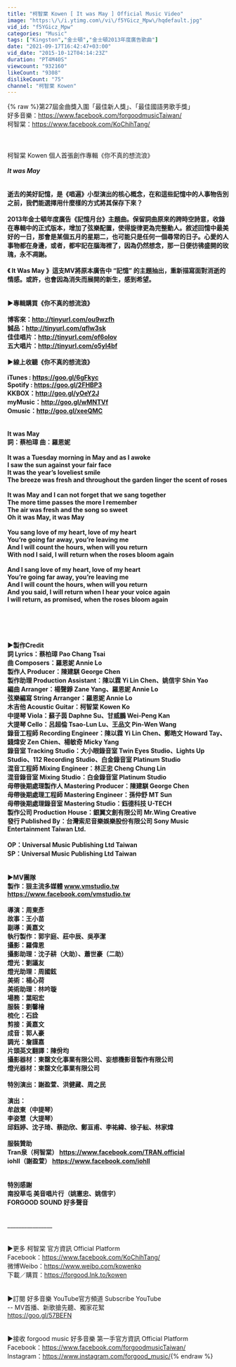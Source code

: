 ```yaml
---
title: "柯智棠 Kowen [ It was May ] Official Music Video"
image: "https:\/\/i.ytimg.com\/vi\/f5YGicz_Mpw\/hqdefault.jpg"
vid_id: "f5YGicz_Mpw"
categories: "Music"
tags: ["Kingston","金士頓","金士頓2013年度廣告歌曲"]
date: "2021-09-17T16:42:47+03:00"
vid_date: "2015-10-12T04:14:23Z"
duration: "PT4M40S"
viewcount: "932160"
likeCount: "9308"
dislikeCount: "75"
channel: "柯智棠 Kowen"
---
```

{% raw %}第27屆金曲獎入圍「最佳新人獎」、「最佳國語男歌手獎」<br />好多音樂：<a rel="nofollow" target="blank" href="https://www.facebook.com/forgoodmusicTaiwan/">https://www.facebook.com/forgoodmusicTaiwan/</a><br />柯智棠：<a rel="nofollow" target="blank" href="https://www.facebook.com/KoChihTang/">https://www.facebook.com/KoChihTang/</a><br /><br /><br /><br />柯智棠 Kowen 個人首張創作專輯《你不真的想流浪》 <br /><br />___________________________________________It was May_______<br /><br /><br />逝去的美好記憶，是《唱遍》小型演出的核心概念，在和這些記憶中的人事物告別之前，我們能選擇用什麼樣的方式將其保存下來？<br /><br />2013年金士頓年度廣告《記憶月台》主題曲。保留詞曲原來的跨時空詩意，收錄在專輯中的正式版本，增加了弦樂配置，使得旋律更為完整動人。敘述回憶中最美好的一日，那會是某個五月的星期二，也可能只是任何一個尋常的日子。心愛的人事物都在身邊，或者，都牢記在腦海裡了，因為仍然想念，那一日便彷彿盛開的玫瑰，永不凋謝。<br /><br />《 It Was May 》這支MV將原本廣告中 “記憶” 的主題抽出，重新描寫面對消逝的情感。或許，也會因為消失而展開的新生，感到希望。<br /><br /><br />▶專輯購買____《你不真的想流浪》<br /><br />博客來：<a rel="nofollow" target="blank" href="http://tinyurl.com/ou9wzfh">http://tinyurl.com/ou9wzfh</a><br />誠品：<a rel="nofollow" target="blank" href="http://tinyurl.com/qflw3sk">http://tinyurl.com/qflw3sk</a><br />佳佳唱片：<a rel="nofollow" target="blank" href="http://tinyurl.com/of6olov">http://tinyurl.com/of6olov</a><br />五大唱片：<a rel="nofollow" target="blank" href="http://tinyurl.com/o5yl4bf">http://tinyurl.com/o5yl4bf</a><br /><br />▶線上收聽____《你不真的想流浪》<br /><br />iTunes : <a rel="nofollow" target="blank" href="https://goo.gl/6gFkyc">https://goo.gl/6gFkyc</a><br />Spotify : <a rel="nofollow" target="blank" href="https://goo.gl/2FHBP3">https://goo.gl/2FHBP3</a><br />KKBOX：<a rel="nofollow" target="blank" href="http://goo.gl/yOeY2J">http://goo.gl/yOeY2J</a><br />myMusic：<a rel="nofollow" target="blank" href="http://goo.gl/wMNTVf">http://goo.gl/wMNTVf</a><br />Omusic：<a rel="nofollow" target="blank" href="http://goo.gl/xeeQMC">http://goo.gl/xeeQMC</a><br /><br /><br />It was May <br />詞：蔡柏璋  曲：羅恩妮<br /><br />It was a Tuesday morning in May and as I awoke<br />I saw the sun against your fair face<br />It was the year’s loveliest smile<br />The breeze was fresh and throughout the garden linger the scent of roses<br /><br />It was May and I can not forget that we sang together<br />The more time passes the more I remember<br />The air was fresh and the song so sweet<br />Oh it was May, it was May<br /><br />You sang love of my heart, love of my heart<br />You’re going far away, you’re leaving me<br />And I will count the hours, when will you return<br />With nod I said, I will return when the roses bloom again<br /><br />And I sang love of my heart, love of my heart<br />You’re going far away, you’re leaving me<br />And I will count the hours, when will you return<br />And you said, I will return when I hear your voice again<br />I will return, as promised, when the roses bloom again<br /><br /><br />______________________<br /><br /><br />▶製作Credit<br />詞 Lyrics：蔡柏璋 Pao Chang Tsai<br />曲 Composers：羅恩妮 Annie Lo<br />製作人 Producer：陳建騏 George Chen<br />製作助理 Production Assistant：陳以霖 Yi Lin Chen、姚信宇 Shin Yao<br />編曲 Arranger：楊聲錚 Zane Yang、羅恩妮 Annie Lo<br />弦樂編寫 String Arranger：羅恩妮 Annie Lo<br />木吉他 Acoustic Guitar：柯智棠 Kowen Ko<br />中提琴 Viola：蘇子茵 Daphne Su、甘威鵬 Wei-Peng Kan<br />大提琴 Cello：呂超倫 Tsao-Lun Lu、王品文 Pin-Wen Wang<br />錄音工程師 Recording Engineer：陳以霖 Yi Lin Chen、鄭皓文 Howard Tay、錢煒安 Zen Chien、楊敏奇 Micky Yang<br />錄音室 Tracking Studio：大小眼錄音室 Twin Eyes Studio、Lights Up Studio、112 Recording Studio、白金錄音室 Platinum Studio<br />混音工程師 Mixing Engineer：林正忠 Cheng Chung Lin<br />混音錄音室 Mixing Studio：白金錄音室 Platinum Studio<br />母帶後期處理製作人 Mastering Producer：陳建騏 George Chen<br />母帶後期處理工程師 Mastering Engineer：孫仲舒 MT Sun<br />母帶後期處理錄音室 Mastering Studio：鈺德科技 U-TECH<br />製作公司 Production House：銀翼文創有限公司 Mr.Wing Creative<br />發行 Published By：台灣索尼音樂娛樂股份有限公司 Sony Music Entertainment Taiwan Ltd.<br /> <br />OP：Universal Music Publishing Ltd Taiwan <br />SP：Universal Music Publishing Ltd Taiwan<br /><br /><br />▶MV團隊<br />製作：狠主流多媒體   www.vmstudio.tw<br /><a rel="nofollow" target="blank" href="https://www.facebook.com/vmstudio.tw">https://www.facebook.com/vmstudio.tw</a><br /><br />導演：周東彥<br />故事：王小苗<br />副導：黃嘉文<br />執行製作：郭宇庭、莊中辰、吳亭潔<br />攝影：羅偉恩<br />攝影助理：沈子耕（大助）、蕭世豪（二助）<br />燈光：劉議友<br />燈光助理：周國鉉<br />美術：楊心荷<br />美術助理：林吟璇<br />場務：葉昭宏<br />服裝：劉馨檜<br />梳化：石詮<br />剪接：黃嘉文<br />成音：郭人豪<br />調光：詹謹嘉<br />片頭英文翻譯：陳佾均<br />攝影器材：東罄文化事業有限公司、妄想機影音製作有限公司<br />燈光器材：東罄文化事業有限公司<br /><br />特別演出：謝盈萱、洪健藏、周之民<br /><br />演出：<br />牟啟東（中提琴）<br />李姿慧（大提琴）<br />邱鈺婷、沈子琦、蔡劭欣、鄭亘甫、李祐緯、徐子紜、林家煒<br /><br />服裝贊助<br />Tran泉（柯智棠） <a rel="nofollow" target="blank" href="https://www.facebook.com/TRAN.official">https://www.facebook.com/TRAN.official</a><br />iohll（謝盈萱）  <a rel="nofollow" target="blank" href="https://www.facebook.com/iohll">https://www.facebook.com/iohll</a><br /> <br /><br />特別感謝<br />南投草屯 美音唱片行（姚憲忠、姚信宇）<br />FORGOOD SOUND 好多聲音<br /><br /><br />______________________<br /><br /><br />▶更多 柯智棠 官方資訊 Official Platform<br />Facebook：<a rel="nofollow" target="blank" href="https://www.facebook.com/KoChihTang/">https://www.facebook.com/KoChihTang/</a><br />微博Weibo：<a rel="nofollow" target="blank" href="https://www.weibo.com/kowenko">https://www.weibo.com/kowenko</a><br />下載／購買：<a rel="nofollow" target="blank" href="https://forgood.lnk.to/kowen">https://forgood.lnk.to/kowen</a><br /><br /><br />▶訂閱 好多音樂 YouTube官方頻道 Subscribe YouTube<br />-- MV首播、新歌搶先聽、獨家花絮<br /><a rel="nofollow" target="blank" href="https://goo.gl/57BEFN">https://goo.gl/57BEFN</a><br /><br /><br />▶接收 forgood music 好多音樂 第一手官方資訊 Official Platform <br />Facebook：<a rel="nofollow" target="blank" href="https://www.facebook.com/forgoodmusicTaiwan/">https://www.facebook.com/forgoodmusicTaiwan/</a><br />Instagram：<a rel="nofollow" target="blank" href="https://www.instagram.com/forgood_music/">https://www.instagram.com/forgood_music/</a>{% endraw %}
